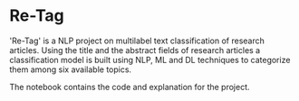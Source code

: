 # Re-Tag

'Re-Tag' is a NLP project on multilabel text classification of research articles. Using the title and the abstract fields of research articles a classification model is built using NLP, ML and DL techniques to categorize them among six available topics.

The notebook contains the code and explanation for the project.
